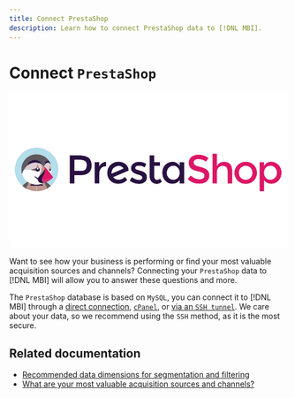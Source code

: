```yaml
---
title: Connect PrestaShop
description: Learn how to connect PrestaShop data to [!DNL MBI].
---
```

# Connect `PrestaShop`

![](../../../assets/Prestashop-logo.png)

Want to see how your business is performing or find your most valuable acquisition sources and channels? Connecting your `PrestaShop` data to [!DNL MBI] will allow you to answer these questions and more.

The `PrestaShop` database is based on `MySQL`, you can connect it to [!DNL MBI] through a [direct connection](../integrations/mysql-via-a-direct-connection.md), [`cPanel`](../integrations/mysql-via-cpanel.md), or [via an `SSH tunnel`](../integrations/mysql-via-ssh-tunnel.md). We care about your data, so we recommend using the `SSH` method, as it is the most secure.

## Related documentation

* [Recommended data dimensions for segmentation and filtering](../../../best-practices/segment-filter.md)
* [What are your most valuable acquisition sources and channels?](../../analysis/most-value-source-channel.md)

